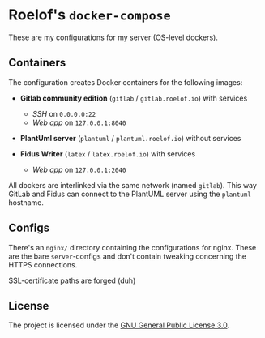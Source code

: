 # Roelof's `docker-compose`

These are my configurations for my server (OS-level dockers).

## Containers

The configuration creates Docker containers for the following images:

- **Gitlab community edition** (`gitlab` / `gitlab.roelof.io`) with services
  - *SSH* on `0.0.0.0:22`
  - *Web app* on `127.0.0.1:8040`

- **PlantUml server**  (`plantuml` / `plantuml.roelof.io`) without services

- **Fidus Writer** (`latex` / `latex.roelof.io`) with services
  - *Web app* on `127.0.0.1:2040`

All dockers are interlinked via the same network (named `gitlab`). This way
GitLab and Fidus can connect to the PlantUML server using the `plantuml`
hostname.

## Configs

There's an `nginx/` directory containing the configurations for nginx. These
are the bare `server`-configs and don't contain tweaking concerning the HTTPS
connections.

SSL-certificate paths are forged (duh)

## License

The project is licensed under the [GNU General Public License 3.0][license].

[license]: LICENSE.md
